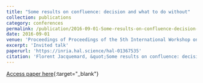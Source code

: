 ```yaml
---
title: "Some results on confluence: decision and what to do without"
collection: publications
category: conferences
permalink: /publication/2016-09-01-Some-results-on-confluence-decision-and-what-to-do-without
date: 2016-09-01
venue: 'Proceedings of Proceedings of the 5th International Workshop on Confluence'
excerpt: 'Invited talk'
paperurl: 'https://inria.hal.science/hal-01367535'
citation: 'Florent Jacquemard, &quot;Some results on confluence: decision and what to do without&quot; In the proceedings of Proceedings of the 5th International Workshop on Confluence, 2016.'
---
```

[Access paper here](https://inria.hal.science/hal-01367535){:target="_blank"}
